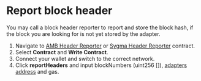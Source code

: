 # Report block header

You may call a block header reporter to report and store the block hash, if the block you are looking for is not yet stored by the adapter.

1. Navigate to [AMB Header Reporter](https://goerli.etherscan.io/address/0xedc0b1d3de4496e0d917af42f29cb71eb2982319) or [Sygma Header Reporter](https://docs.gnosischain.com/bridges/hashi/) contract.
2. Select **Contract** and **Write Contract**.
3. Connect your wallet and switch to the correct network.
4. Click **reportHeaders** and input blockNumbers (uint256 \[]), [adapters address](https://docs.gnosischain.com/bridges/hashi/#current-deployments) and gas.
